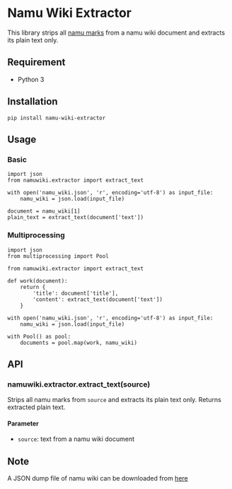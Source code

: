 # Namu Wiki Extractor
This library strips all [namu marks](https://namu.wiki/w/나무위키:문법%20도움말) from a namu wiki document and extracts its plain text only.

## Requirement
- Python 3

## Installation
	pip install namu-wiki-extractor

## Usage
### Basic
    import json
    from namuwiki.extractor import extract_text

    with open('namu_wiki.json', 'r', encoding='utf-8') as input_file:
        namu_wiki = json.load(input_file)

    document = namu_wiki[1]
    plain_text = extract_text(document['text'])

### Multiprocessing
    import json
    from multiprocessing import Pool

    from namuwiki.extractor import extract_text

    def work(document):
        return {
            'title': document['title'],
            'content': extract_text(document['text'])
        }

    with open('namu_wiki.json', 'r', encoding='utf-8') as input_file:
        namu_wiki = json.load(input_file)

    with Pool() as pool:
        documents = pool.map(work, namu_wiki)

## API
### namuwiki.extractor.extract_text(source)
Strips all namu marks from `source` and extracts its plain text only. Returns extracted plain text.

#### Parameter
- `source`: text from a namu wiki document

## Note
A JSON dump file of namu wiki can be downloaded from [here](https://namu.wiki/w/%EB%82%98%EB%AC%B4%EC%9C%84%ED%82%A4:%EB%8D%B0%EC%9D%B4%ED%84%B0%EB%B2%A0%EC%9D%B4%EC%8A%A4%20%EB%8D%A4%ED%94%84)
